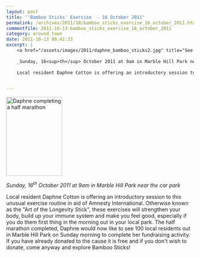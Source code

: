 ```yaml
---
layout: post
title: "'Bamboo Sticks' Exercise  - 16 October 2011"
permalink: /archives/2011/10/bamboo_sticks_exercise_16_october_2011.html
commentfile: 2011-10-13-bamboo_sticks_exercise_16_october_2011
category: around_town
date: 2011-10-13 08:41:23
excerpt: |
    <a href="/assets/images/2011/daphne_bamboo_sticks2.jpg" title="See larger version of - Daphne completing a half marathon"><img src="/assets/images/2011/daphne_bamboo_sticks2_thumb.jpg" width="150" height="212" alt="Daphne completing a half marathon" class="photo right" /></a>
    
    _Sunday, 16<sup>th</sup> October 2011 at 9am in Marble Hill Park near the car park_
    
    Local resident Daphne Cotton is offering an introductory session to this unusual exercise routine in aid of Amnesty International. Otherwise known as the "Art of the Longevity Stick",  these exercises will strengthen your body, build up your immune system and make you feel good, especially if you do them first thing in the morning out in your local park. The half marathon completed, Daphne would now like to see 100 local residents out in Marble Hill Park on Sunday morning to complete her fundraising activity. If you have already donated to the cause it is free and if you don't wish to donate, come anyway and explore Bamboo Sticks!
    

---
```


<a href="/assets/images/2011/daphne_bamboo_sticks2.jpg" title="See larger version of - Daphne completing a half marathon"><img src="/assets/images/2011/daphne_bamboo_sticks2_thumb.jpg" width="150" height="212" alt="Daphne completing a half marathon" class="photo right" /></a>

*Sunday, 16<sup>th</sup> October 2011 at 9am in Marble Hill Park near the car park*

Local resident Daphne Cotton is offering an introductory session to this unusual exercise routine in aid of Amnesty International. Otherwise known as the "Art of the Longevity Stick", these exercises will strengthen your body, build up your immune system and make you feel good, especially if you do them first thing in the morning out in your local park. The half marathon completed, Daphne would now like to see 100 local residents out in Marble Hill Park on Sunday morning to complete her fundraising activity. If you have already donated to the cause it is free and if you don't wish to donate, come anyway and explore Bamboo Sticks!
